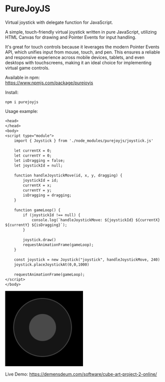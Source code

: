 # PureJoyJS
Virtual joystick with delegate function for JavaScript.

A simple, touch-friendly virtual joystick written in pure JavaScript, utilizing HTML Canvas for drawing and Pointer Events for input handling.

It's great for touch controls because it leverages the modern Pointer Events API, which unifies input from mouse, touch, and pen. This ensures a reliable and responsive experience across mobile devices, tablets, and even desktops with touchscreens, making it an ideal choice for implementing virtual game controls.

Available in npm:  
https://www.npmjs.com/package/purejoyjs

Install:  
```
npm i purejoyjs
```

Usage example:  
```
<head>
</head>
<body>
<script type="module">
    import { Joystick } from './node_modules/purejoyjs/joystick.js'

    let currentX = 0;
    let currentY = 0;
    let isDragging = false;
    let joystickId = null;

    function handleJoystickMove(id, x, y, dragging) {
        joystickId = id;
        currentX = x;
        currentY = y;
        isDragging = dragging;
    }

    function gameLoop() {
        if (joystickId !== null) {
            console.log(`handleJoystickMove: ${joystickId} ${currentX} ${currentY} ${isDragging}`);
        }

        joystick.draw()
        requestAnimationFrame(gameLoop);
    }

    const joystick = new Joystick("joystick", handleJoystickMove, 240)
    joystick.placeJoystickAt(0,0,1000)

    requestAnimationFrame(gameLoop);
</script>
</body>
```

![Screenshot](screenshot.png "Screenshot")

Live Demo:
https://demensdeum.com/software/cube-art-project-2-online/
